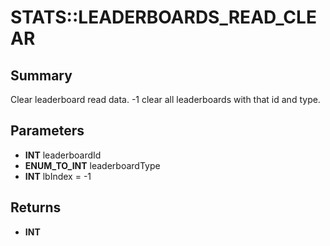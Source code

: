 # STATS::LEADERBOARDS_READ_CLEAR

## Summary
Clear leaderboard read data. -1 clear all leaderboards with that id and type.

## Parameters
* **INT** leaderboardId
* **ENUM_TO_INT** leaderboardType
* **INT** lbIndex = -1

## Returns
* **INT**